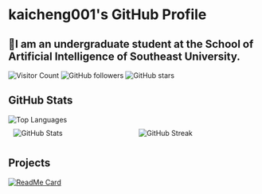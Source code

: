 # kaicheng001's GitHub Profile
## 🤗I am an undergraduate student at the School of Artificial Intelligence of Southeast University.

![Visitor Count](https://visitor-badge.glitch.me/badge?page_id=kaicheng001.kaicheng001)
![GitHub followers](https://img.shields.io/github/followers/kaicheng001?label=Follow&style=social)
![GitHub stars](https://img.shields.io/github/stars/kaicheng001?style=social)

## GitHub Stats

<div>
  <img src="https://github-readme-stats.vercel.app/api/top-langs/?username=kaicheng001&layout=compact" alt="Top Languages" />
</div>

<div style="display: flex; justify-content: space-around;">
  <div style="flex: 1; padding: 10px;">
    <img src="https://github-readme-stats.vercel.app/api?username=kaicheng001&show_icons=true&theme=radical" alt="GitHub Stats" />
  </div>
  <div style="flex: 1; padding: 10px;">
    <img src="https://github-readme-streak-stats.herokuapp.com/?user=kaicheng001&theme=radical" alt="GitHub Streak" />
  </div>
</div>

## Projects

[![ReadMe Card](https://github-readme-stats.vercel.app/api/pin/?username=kaicheng001&repo=23-24Spring_ML_experiment)](https://github.com/kaicheng001/23-24Spring_ML_experiment)
